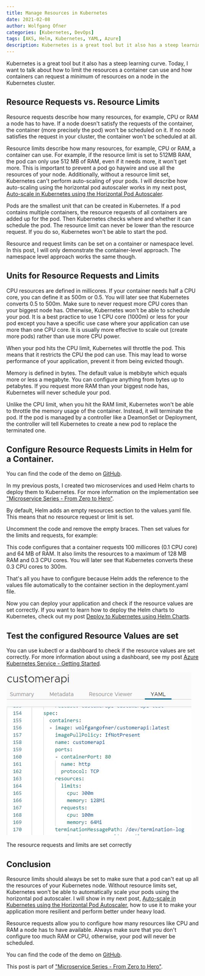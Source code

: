 ```yaml
---
title: Manage Resources in Kubernetes
date: 2021-02-08
author: Wolfgang Ofner
categories: [Kubernetes, DevOps]
tags: [AKS, Helm, Kubernetes, YAML, Azure]
description: Kubernetes is a great tool but it also has a steep learning curve. You should manage the cluster resources with request and resource limits in your pods.
---
```


Kubernetes is a great tool but it also has a steep learning curve. Today, I want to talk about how to limit the resources a container can use and how containers can request a minimum of resources on a node in the Kubernetes cluster.

## Resource Requests vs. Resource Limits

Resource requests describe how many resources, for example, CPU or RAM a node has to have. If a node doesn't satisfy the requests of the container, the container (more precisely the pod) won't be scheduled on it. If no node satisfies the request in your cluster, the container won't be scheduled at all.

Resource limits describe how many resources, for example, CPU or RAM, a container can use. For example, if the resource limit is set to 512MB RAM, the pod can only use 512 MB of RAM, even if it needs more, it won't get more. This is important to prevent a pod go haywire and use all the resources of your node. Additionally, without a resource limit set, Kubernetes can't perform auto-scaling of your pods. I will describe how auto-scaling using the horizontal pod autoscaler works in my next post, [Auto-scale in Kubernetes using the Horizontal Pod Autoscaler](/auto-scale-kubernetes-hpa).

Pods are the smallest unit that can be created in Kubernetes. If a pod contains multiple containers, the resource requests of all containers are added up for the pod. Then Kubernetes checks where and whether it can schedule the pod. The resource limit can never be lower than the resource request. If you do so, Kubernetes won't be able to start the pod.

Resource and request limits can be set on a container or namespace level. In this post, I will only demonstrate the container-level approach. The namespace level approach works the same though.

## Units for Resource Requests and Limits

CPU resources are defined in millicores. If your container needs half a CPU core, you can define it as 500m or 0.5. You will later see that Kubernetes converts 0.5 to 500m. Make sure to never request more CPU cores than your biggest node has. Otherwise, Kubernetes won't be able to schedule your pod. It is a best practice to use 1 CPU core (1000m) or less for your pod except you have a specific use case where your application can use more than one CPU core. It is usually more effective to scale out (create more pods) rather than use more CPU power.

When your pod hits the CPU limit, Kubernetes will throttle the pod. This means that it restricts the CPU the pod can use. This may lead to worse performance of your application, prevent it from being evicted though.

Memory is defined in bytes. The default value is mebibyte which equals more or less a megabyte. You can configure anything from bytes up to petabytes. If you request more RAM than your biggest node has, Kubernetes will never schedule your pod.

Unlike the CPU limit, when you hit the RAM limit, Kubernetes won't be able to throttle the memory usage of the container. Instead, it will terminate the pod. If the pod is managed by a controller like a DeamonSet or Deployment, the controller will tell Kubernetes to create a new pod to replace the terminated one.

## Configure Resource Requests Limits in Helm for a Container.

You can find the code of the demo on <a href="https://github.com/WolfgangOfner/MicroserviceDemo" target="_blank" rel="noopener noreferrer">GitHub</a>.

In my previous posts, I created two microservices and used Helm charts to deploy them to Kubernetes. For more information on the implementation see ["Microservice Series - From Zero to Hero"](/microservice-series-from-zero-to-hero).

By default, Helm adds an empty resources section to the values.yaml file. This means that no resource request or limit is set.

<script src="https://gist.github.com/WolfgangOfner/0c4f513bacb506626a7710555e17aa2c.js"></script>

Uncomment the code and remove the empty braces. Then set values for the limits and requests, for example:

<script src="https://gist.github.com/WolfgangOfner/25cad22c6462cf397edf3d43cf3d3f0f.js"></script>

This code configures that a container requests 100 millicores (0.1 CPU core) and 64 MB of RAM. It also limits the resources to a maximum of 128 MB RAM and 0.3 CPU cores. You will later see that Kubernetes converts these 0.3 CPU cores to 300m.

That's all you have to configure because Helm adds the reference to the values file automatically to the container section in the deployment.yaml file.

<script src="https://gist.github.com/WolfgangOfner/bf51b166485efb483c11c393349f6939.js"></script>

Now you can deploy your application and check if the resource values are set correctly. If you want to learn how to deploy the Helm charts to Kubernetes, check out my post [Deploy to Kubernetes using Helm Charts](/deploy-kubernetes-using-helm). 

## Test the configured Resource Values are set

You can use kubectl or a dashboard to check if the resource values are set correctly. For more information about using a dashboard, see my post [Azure Kubernetes Service - Getting Started](/azure-kubernetes-service-getting-started). 

<div class="col-12 col-sm-10 aligncenter">
  <a href="/assets/img/posts/2021/02/The-resource-requests-and-limits-are-set-correctly.jpg"><img loading="lazy" src="/assets/img/posts/2021/02/The-resource-requests-and-limits-are-set-correctly.jpg" alt="The resource requests and limits are set correctly" /></a>
  
  <p>
   The resource requests and limits are set correctly
  </p>
</div>

## Conclusion

Resource limits should always be set to make sure that a pod can't eat up all the resources of your Kubernetes node. Without resource limits set, Kubernetes won't be able to automatically scale your pods using the horizontal pod autoscaler. I will show in my next post, [Auto-scale in Kubernetes using the Horizontal Pod Autoscaler](/auto-scale-kubernetes-hpa), how to use it to make your application more resilient and perform better under heavy load.

Resource requests allow you to configure how many resources like CPU and RAM a node has to have available. Always make sure that you don't configure too much RAM or CPU, otherwise, your pod will never be scheduled.

You can find the code of the demo on <a href="https://github.com/WolfgangOfner/MicroserviceDemo" target="_blank" rel="noopener noreferrer">GitHub</a>.

This post is part of ["Microservice Series - From Zero to Hero"](/microservice-series-from-zero-to-hero).